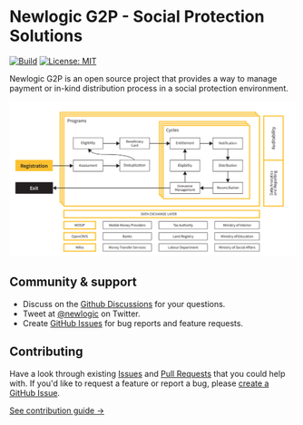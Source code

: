 # Newlogic G2P - Social Protection Solutions

[![Build](https://img.shields.io/github/workflow/status/newlogic/newlogic-g2p/pre-commit?color=%23FA9BFA&label=Build)](https://github.com/newlogic/newlogic-g2p/actions)
[![License: MIT](https://img.shields.io/badge/License-LGPL_3.0-blue.svg)](https://opensource.org/licenses/LGPL-3.0)

Newlogic G2P is an open source project that provides a way to manage payment or in-kind distribution process
in a social protection environment.

![Newlogic G2P Overview](newlogic_g2p_overview.png)

## Community & support

- Discuss on the [Github Discussions](https://github.com/newlogic/newlogic-g2p/discussions) for your
  questions.
- Tweet at [@newlogic](https://twitter.com/newlogic) on Twitter.
- Create [GitHub Issues](https://github.com/newlogic/newlogic-g2p/issues) for bug reports and feature
  requests.

## Contributing

Have a look through existing [Issues](https://github.com/newlogic/newlogic-g2p/issues) and
[Pull Requests](https://github.com/newlogic/newlogic-g2p/pulls) that you could help with. If you'd like to
request a feature or report a bug, please
[create a GitHub Issue](https://github.com/newlogic/newlogic-g2p/issues).

[See contribution guide →](https://github.com/newlogic/newlogic-g2p/blob/master/CONTRIBUTING.md)
